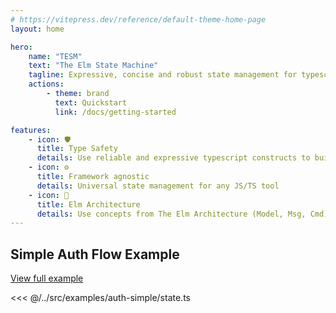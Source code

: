 ```yaml
---
# https://vitepress.dev/reference/default-theme-home-page
layout: home

hero:
    name: "TESM"
    text: "The Elm State Machine"
    tagline: Expressive, concise and robust state management for typescript ecosystem
    actions:
        - theme: brand
          text: Quickstart
          link: /docs/getting-started

features:
    - icon: 🛡️
      title: Type Safety
      details: Use reliable and expressive typescript constructs to build your app state
    - icon: ⚙️
      title: Framework agnostic
      details: Universal state management for any JS/TS tool
    - icon: 🧠
      title: Elm Architecture
      details: Use concepts from The Elm Architecture (Model, Msg, Cmd). Manage application state in a totally pure way
---
```


## Simple Auth Flow Example

[View full example](/docs/examples/auth-flow)

<<< @/../src/examples/auth-simple/state.ts
